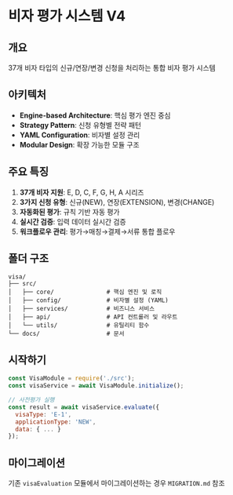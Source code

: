 # 비자 평가 시스템 V4

## 개요
37개 비자 타입의 신규/연장/변경 신청을 처리하는 통합 비자 평가 시스템

## 아키텍처
- **Engine-based Architecture**: 핵심 평가 엔진 중심
- **Strategy Pattern**: 신청 유형별 전략 패턴
- **YAML Configuration**: 비자별 설정 관리
- **Modular Design**: 확장 가능한 모듈 구조

## 주요 특징
1. **37개 비자 지원**: E, D, C, F, G, H, A 시리즈
2. **3가지 신청 유형**: 신규(NEW), 연장(EXTENSION), 변경(CHANGE)
3. **자동화된 평가**: 규칙 기반 자동 평가
4. **실시간 검증**: 입력 데이터 실시간 검증
5. **워크플로우 관리**: 평가→매칭→결제→서류 통합 플로우

## 폴더 구조
```
visa/
├── src/
│   ├── core/               # 핵심 엔진 및 로직
│   ├── config/             # 비자별 설정 (YAML)
│   ├── services/           # 비즈니스 서비스
│   ├── api/                # API 컨트롤러 및 라우트
│   └── utils/              # 유틸리티 함수
└── docs/                   # 문서
```

## 시작하기
```javascript
const VisaModule = require('./src');
const visaService = await VisaModule.initialize();

// 사전평가 실행
const result = await visaService.evaluate({
  visaType: 'E-1',
  applicationType: 'NEW',
  data: { ... }
});
```

## 마이그레이션
기존 `visaEvaluation` 모듈에서 마이그레이션하는 경우 `MIGRATION.md` 참조